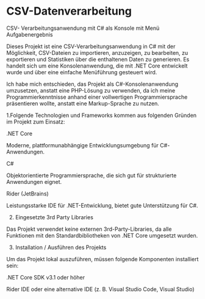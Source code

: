 # CSV-Datenverarbeitung
CSV- Verarbeitungsanwendung mit C# als Konsole mit Menü
Aufgabenergebnis

Dieses Projekt ist eine CSV-Verarbeitungsanwendung in C# mit der Möglichkeit, CSV-Dateien zu importieren, anzuzeigen, zu bearbeiten, zu exportieren und Statistiken über die enthaltenen Daten zu generieren. Es handelt sich um eine Konsolenanwendung, die mit .NET Core entwickelt wurde und über eine einfache Menüführung gesteuert wird.

Ich habe mich entschieden, das Projekt als C#-Konsolenanwendung umzusetzen, anstatt eine PHP-Lösung zu verwenden, da ich meine Programmierkenntnisse anhand einer vollwertigen Programmiersprache präsentieren wollte, anstatt eine Markup-Sprache zu nutzen.


1.Folgende Technologien und Frameworks kommen aus folgenden Gründen im Projekt zum Einsatz:

.NET Core

Moderne, plattformunabhängige Entwicklungsumgebung für C#-Anwendungen.

C#

Objektorientierte Programmiersprache, die sich gut für strukturierte Anwendungen eignet.

Rider (JetBrains)

Leistungsstarke IDE für .NET-Entwicklung, bietet gute Unterstützung für C#.


2. Eingesetzte 3rd Party Libraries

Das Projekt verwendet keine externen 3rd-Party-Libraries, da alle Funktionen mit den Standardbibliotheken von .NET Core umgesetzt wurden.


3. Installation / Ausführen des Projekts

Um das Projekt lokal auszuführen, müssen folgende Komponenten installiert sein:

.NET Core SDK v3.1 oder höher

Rider IDE oder eine alternative IDE (z. B. Visual Studio Code, Visual Studio)
